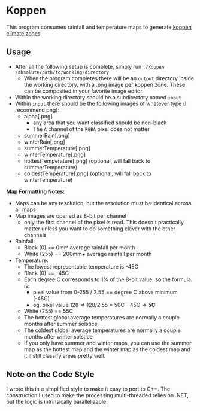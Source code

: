 # Koppen

This program consumes rainfall and temperature maps to generate [koppen climate 
zones](https://en.wikipedia.org/wiki/K%C3%B6ppen_climate_classification).

## Usage

* After all the following setup is complete, simply run `./Koppen /absolute/path/to/working/directory`
    * When the program completes there will be an `output` directory inside the
      working directory, with a .png image per koppen zone. These can be 
      composited in your favorite image editor. 
* Within the working directory should be a subdirectory named `input`
* Within `input` there should be the following images of whatever type 
(I recommend png):
    * alpha[.png]
        * any area that you want classified should be non-black
        * The `A` channel of the `RGBA` pixel does not matter
    * summerRain[.png]
    * winterRain[.png]
    * summerTemperature[.png]
    * winterTemperature[.png]
    * hottestTemperature[.png] (optional, will fall back to summerTemperature)
    * coldestTemperature[.png] (optional, will fall back to winterTemperature)
 
**Map Formatting Notes:**

* Maps can be any resolution, but the resolution must be identical across all maps
* Map images are opened as 8-bit per channel
    * only the first channel of the pixel is read. This doesn't practically 
      matter unless you want to do something clever with the other channels 
* Rainfall:
    * Black (0)   == 0mm average rainfall per month
    * White (255) == 200mm+ average rainfall per month
* Temperature:
    * The lowest representable temperature is -45C
    * Black (0) == -45C
    * Each degree C corresponds to 1% of the 8-bit value, so the formula is:
        * pixel value from 0-255 / 2.55 == degree C above minimum (-45C)
        * eg. pixel value 128 => 128/2.55 = 50C - 45C => **5C**
    * White (255) == 55C
    * The hottest global average temperatures are normally a couple months after 
      summer solstice 
    * The coldest global average temperatures are normally a couple months after 
      winter solstice 
    * If you only have summer and winter maps, you can use the summer map as the 
      hottest map and the winter map as the coldest map and it'll still classify 
      areas pretty well. 

## Note on the Code Style

I wrote this in a simplified style to make it easy to port to C++. The 
construction I used to make the processing multi-threaded relies on .NET, but 
the logic is intrinsically parallelizable.